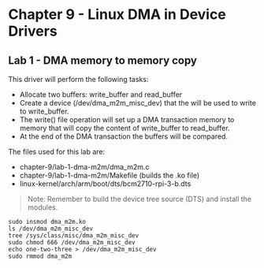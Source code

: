 
# Chapter 9 - Linux DMA in Device Drivers


## Lab 1 - DMA memory to memory copy

This driver will perform the following tasks:

- Allocate two buffers: write_buffer and read_buffer
- Create a device (/dev/dma_m2m_misc_dev) that the will be used to write to write_buffer.
- The write() file operation will set up a DMA transaction memory to memory that will
copy the content of write_buffer to read_buffer.
- At the end of the DMA transaction the buffers will be compared.

The files used for this lab are:

- chapter-9/lab-1-dma-m2m/dma_m2m.c
- chapter-9/lab-1-dma-m2m/Makefile (builds the .ko file)
- linux-kernel/arch/arm/boot/dts/bcm2710-rpi-3-b.dts

>Note: Remember to build the device tree source (DTS) and install the modules.

```shell
sudo insmod dma_m2m.ko
ls /dev/dma_m2m_misc_dev
tree /sys/class/misc/dma_m2m_misc_dev
sudo chmod 666 /dev/dma_m2m_misc_dev
echo one-two-three > /dev/dma_m2m_misc_dev
sudo rmmod dma_m2m
```
